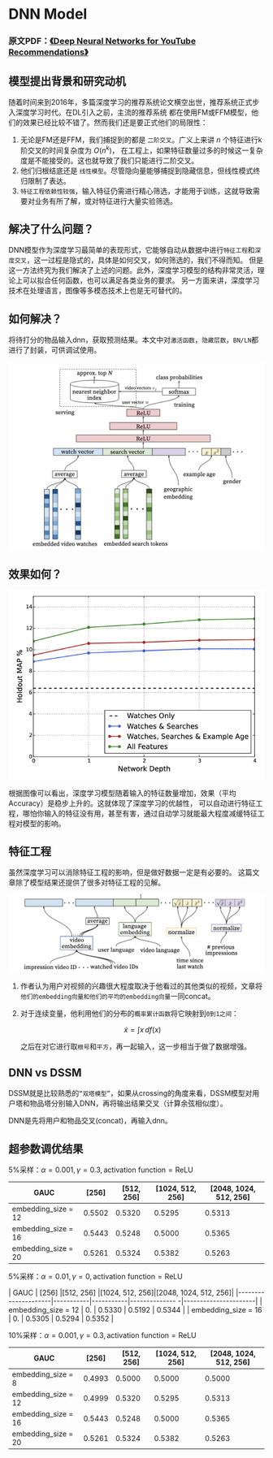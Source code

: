 # DNN Model
### 原文PDF：[《Deep Neural Networks for YouTube Recommendations》](DNN.pdf)
## 模型提出背景和研究动机
随着时间来到2016年，多篇深度学习的推荐系统论文横空出世，推荐系统正式步入深度学习时代。在DL引入之前，主流的推荐系统
都在使用FM或FFM模型，他们的效果已经比较不错了。然而我们还是要正式他们的局限性：
1. 无论是FM还是FFM，我们捕捉到的都是 `二阶交叉`。广义上来讲 $n$ 个特征进行k阶交叉的时间复杂度为 $O(n^k)$，
在工程上，如果特征数量过多的时候这一复杂度是不能接受的。这也就导致了我们只能进行二阶交叉。
2. 他们归根结底还是 `线性模型`。尽管隐向量能够捕捉到隐藏信息，但线性模式终归限制了表达。
3. `特征工程依赖性较强`，输入特征仍需进行精心筛选，才能用于训练，这就导致需要对业务有所了解，或对特征进行大量实验筛选。
## 解决了什么问题？
DNN模型作为深度学习最简单的表现形式，它能够自动从数据中进行`特征工程`和`深度交叉`，这一过程是隐式的，具体是如何交叉，如何筛选的，我们不得而知。
但是这一方法终究为我们解决了上述的问题。此外，深度学习模型的结构非常灵活，理论上可以拟合任何函数，也可以满足各类业务的要求。
另一方面来讲，深度学习技术在处理语言，图像等多模态技术上也是无可替代的。
## 如何解决？
将待打分的物品输入dnn，获取预测结果。本文中对`激活函数`，`隐藏层数`，`BN/LN`都进行了封装，可供调试使用。

![DNN_Structure.png](Pics/DNN_Structure.png)


## 效果如何？

![MAP_with_different_feature.png](Pics/MAP_with_different_feature.png)

根据图像可以看出，深度学习模型随着输入的特征数量增加，效果（平均Accuracy）是稳步上升的。这就体现了深度学习的优越性，
可以自动进行特征工程，哪怕你输入的特征没有用，甚至有害，通过自动学习就能最大程度减缓特征工程对模型的影响。

## 特征工程
虽然深度学习可以消除特征工程的影响，但是做好数据一定是有必要的。 这篇文章除了模型结果还提供了很多对特征工程的见解。

![MAP_with_different_feature.png](Pics/FE.png)

1. 作者认为用户对视频的兴趣很大程度取决于他看过的其他类似的视频，文章将`他们的embedding向量和他们的平均的embedding向量`一同concat。

2. 对于连续变量，他利用他们的分布的`概率累计函数`将它映射到`0到1之间`：

    $$ \tilde{x} = \int x  \, df(x) $$

    之后在对它进行取`根号`和`平方`，再一起输入，这一步相当于做了数据增强。


## DNN vs DSSM
DSSM就是比较熟悉的`“双塔模型”`，如果从crossing的角度来看，DSSM模型对用户塔和物品塔分别输入DNN，再将输出结果交叉（计算余弦相似度）。

DNN是先将用户和物品交叉(concat)，再输入dnn。


## 超参数调优结果

5%采样：$\alpha=0.001, \gamma=0.3, \text{activation function} = \text{ReLU}$

|         GAUC        | [256]  |[512, 256] |[1024, 512, 256] |[2048, 1024, 512, 256]|
|---------------------|---------------|---------------|---------------|---------------|
| embedding_size = 12 |     0.5502    |    0.5320     |    0.5295     |    0.5313     | 
| embedding_size = 16 |     0.5443    |    0.5248     |    0.5000     |    0.5365     | 
| embedding_size = 20 |     0.5261    |    0.5324     |    0.5382     |    0.5263     | 

5%采样：$\alpha=0.01, \gamma=0, \text{activation function} = \text{ReLU}$

|         GAUC        | [256]     |[512, 256] |[1024, 512, 256]|[2048, 1024, 512, 256]|
|---------------------|-----------|-----------|-------------- -|----------------------|
| embedding_size = 12 |     0.    |  0.5330   |    0.5192      |    0.5344            | 
| embedding_size = 16 |     0.    |  0.5305   |    0.5294      |    0.5352            | 
 




10%采样：$\alpha=0.001, \gamma=0.3, \text{activation function} = \text{ReLU}$

|         GAUC        | [256]  |[512, 256] |[1024, 512, 256] |[2048, 1024, 512, 256]|
|---------------------|---------------|---------------|---------------|---------------|
| embedding_size = 8  |     0.4993    |    0.5000     |    0.5000     |    0.5000     | 
| embedding_size = 12 |     0.4999    |    0.5320     |    0.5295     |    0.5313     | 
| embedding_size = 16 |     0.5443    |    0.5248     |    0.5000     |    0.5365     | 
| embedding_size = 20 |     0.5261    |    0.5324     |    0.5382     |    0.5263     | 
